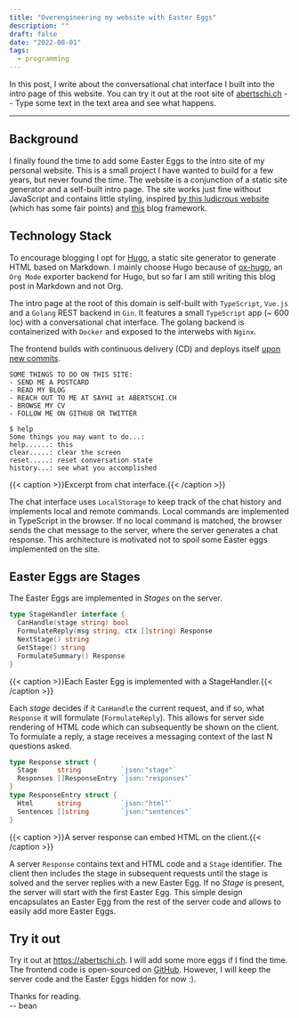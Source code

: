 ```yaml
---
title: "Overengineering my website with Easter Eggs"
description: ""
draft: false
date: "2022-08-01"
tags:
  - programming
---
```

In this post, I write about the conversational chat interface I built
into the intro page of this website. You can try it out at the root site of
[abertschi.ch](/) -- Type some text in the text area and see what happens.
<!--more-->
---

## Background
I finally found the time to add some Easter Eggs to the intro site of my personal website. This is a small project I have wanted to build for a few years, but never found the time. The website is a conjunction of a static site generator and a self-built intro page. The site works just fine without JavaScript and contains little styling, inspired [by this ludicrous website](http://bettermotherfuckingwebsite.com/) (which has some fair points) and [this](https://github.com/HermanMartinus/bearblog/) blog framework.

## Technology Stack
To encourage blogging I opt for [Hugo](/), a static site generator to generate HTML based on Markdown. I mainly choose Hugo because of [ox-hugo](https://github.com/kaushalmodi/ox-hugo), an `Org Mode` exporter backend for Hugo, but so far I am still writing this blog post in Markdown and not Org.


The intro page at the root of this domain is self-built with `TypeScript`,
`Vue.js` and a `Golang` REST backend in `Gin`. It features a small
`TypeScript` app (~ 600 loc) with a conversational chat interface. The golang
backend is containerized with `Docker` and exposed to the interwebs with `Nginx`. 

The frontend builds with continuous delivery (CD) and deploys itself [upon new commits](https://github.com/abertschi/abertschi.ch/actions/workflows/deploy.yml).



```
SOME THINGS TO DO ON THIS SITE:
- SEND ME A POSTCARD
- READ MY BLOG
- REACH OUT TO ME AT SAYHI at ABERTSCHI.CH
- BROWSE MY CV
- FOLLOW ME ON GITHUB OR TWITTER

$ help
Some things you may want to do...:
help......: this
clear.....: clear the screen
reset.....: reset conversation state
history...: see what you accomplished
```
{{< caption >}}Excerpt from chat interface.{{< /caption >}}

The chat interface uses `LocalStorage` to keep track of the chat history and implements local and remote commands. Local commands are implemented in TypeScript in the browser. If no local command is matched, the browser sends the chat message to the server, where the server generates a chat response. This architecture is motivated not to spoil some Easter eggs implemented on the site.

## Easter Eggs are Stages
The Easter Eggs are implemented in _Stages_ on the server.
```go
type StageHandler interface {
  CanHandle(stage string) bool
  FormulateReply(msg string, ctx []string) Response
  NextStage() string
  GetStage() string
  FormulateSummary() Response
}
```
{{< caption >}}Each Easter Egg is implemented with a StageHandler.{{< /caption >}}


Each _stage_ decides if it `CanHandle` the current request, and if so, what `Response` it will formulate (`FormulateReply`). This allows for server side rendering of HTML code which can subsequently be shown on the client. To formulate a reply, a stage receives a messaging context of the last N questions asked.

```go
type Response struct {
  Stage     string          `json:"stage"`
  Responses []ResponseEntry `json:"responses"`
}
type ResponseEntry struct {
  Html      string          `json:"html"`
  Sentences []string        `json:"sentences"`
}
```
{{< caption >}}A server response can embed HTML on the client.{{< /caption >}}

A server `Response` contains text and HTML code and a `Stage` identifier. The client then includes the stage in subsequent requests until the stage is solved and the server replies with a new Easter Egg. If no _Stage_ is present, the server will start with the first Easter Egg. This simple design encapsulates an Easter Egg from the rest of the server code and allows to easily add more Easter Eggs.

## Try it out

Try it out at https://abertschi.ch. I will add some more eggs if I find the
time. The frontend code is open-sourced on
[GitHub](https://github.com/abertschi/abertschi.ch). However, I will keep the
server code and the Easter Eggs hidden for now :).

Thanks for reading.  
-- bean
